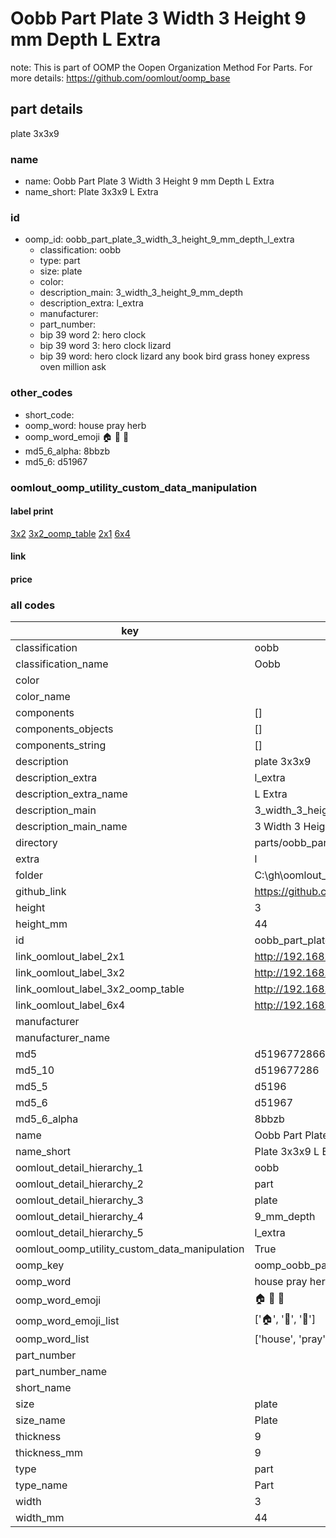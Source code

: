 # Oobb Part Plate 3 Width 3 Height 9 mm Depth L Extra  

note: This is part of OOMP the Oopen Organization Method For Parts. For more details: https://github.com/oomlout/oomp_base

##  part details
  



plate 3x3x9



### name
* name: Oobb Part Plate 3 Width 3 Height 9 mm Depth L Extra
* name_short: Plate 3x3x9 L Extra
### id
* oomp_id: oobb_part_plate_3_width_3_height_9_mm_depth_l_extra
  * classification: oobb
  * type: part
  * size: plate
  * color: 
  * description_main: 3_width_3_height_9_mm_depth
  * description_extra: l_extra
  * manufacturer: 
  * part_number: 
  * bip 39 word 2: hero clock
  * bip 39 word 3: hero clock lizard
  * bip 39 word: hero clock lizard any book bird grass honey express oven million ask

### other_codes
* short_code: 
* oomp_word: house pray herb
* oomp_word_emoji :house: :pray: :herb:
* md5_6_alpha: 8bbzb
* md5_6: d51967






### oomlout_oomp_utility_custom_data_manipulation
#### label print
[3x2](http://192.168.1.245:1112/?label=oomp%208bbzb)
[3x2_oomp_table](http://192.168.1.108:1112/?label=oomp%208bbzb)
[2x1](http://192.168.1.242:1112/?label=oomp%208bbzb)
[6x4](http://192.168.1.55:1112/?label=oomp%208bbzb)    

#### link

                              

#### price







### all codes 
| key | value |  
| --- | --- |  
| classification | oobb |  
| classification_name | Oobb |  
| color |  |  
| color_name |  |  
| components | [] |  
| components_objects | [] |  
| components_string | [] |  
| description | plate 3x3x9 |  
| description_extra | l_extra |  
| description_extra_name | L Extra |  
| description_main | 3_width_3_height_9_mm_depth |  
| description_main_name | 3 Width 3 Height 9 mm Depth |  
| directory | parts/oobb_part_plate_3_width_3_height_9_mm_depth_l_extra |  
| extra | l |  
| folder | C:\gh\oomlout_oobb_version_4_generated_parts\things\oobb_part_plate_3_width_3_height_9_mm_depth_l_extra |  
| github_link | https://github.com/oomlout/oomlout_oomp_part_src/tree/main/parts/oobb_part_plate_3_width_3_height_9_mm_depth_l_extra |  
| height | 3 |  
| height_mm | 44 |  
| id | oobb_part_plate_3_width_3_height_9_mm_depth_l_extra |  
| link_oomlout_label_2x1 | http://192.168.1.242:1112/?label=oomp%208bbzb |  
| link_oomlout_label_3x2 | http://192.168.1.245:1112/?label=oomp%208bbzb |  
| link_oomlout_label_3x2_oomp_table | http://192.168.1.108:1112/?label=oomp%208bbzb |  
| link_oomlout_label_6x4 | http://192.168.1.55:1112/?label=oomp%208bbzb |  
| manufacturer |  |  
| manufacturer_name |  |  
| md5 | d5196772866d2cbc5a0cc0a3058adb5a |  
| md5_10 | d519677286 |  
| md5_5 | d5196 |  
| md5_6 | d51967 |  
| md5_6_alpha | 8bbzb |  
| name | Oobb Part Plate 3 Width 3 Height 9 mm Depth L Extra |  
| name_short | Plate 3x3x9 L Extra |  
| oomlout_detail_hierarchy_1 | oobb |  
| oomlout_detail_hierarchy_2 | part |  
| oomlout_detail_hierarchy_3 | plate |  
| oomlout_detail_hierarchy_4 | 9_mm_depth |  
| oomlout_detail_hierarchy_5 | l_extra |  
| oomlout_oomp_utility_custom_data_manipulation | True |  
| oomp_key | oomp_oobb_part_plate_3_width_3_height_9_mm_depth_l_extra |  
| oomp_word | house pray herb |  
| oomp_word_emoji | :house: :pray: :herb: |  
| oomp_word_emoji_list | [':house:', ':pray:', ':herb:'] |  
| oomp_word_list | ['house', 'pray', 'herb'] |  
| part_number |  |  
| part_number_name |  |  
| short_name |  |  
| size | plate |  
| size_name | Plate |  
| thickness | 9 |  
| thickness_mm | 9 |  
| type | part |  
| type_name | Part |  
| width | 3 |  
| width_mm | 44 |  
